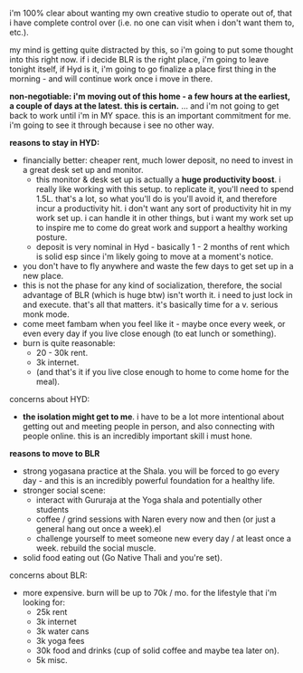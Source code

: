 i'm 100% clear about wanting my own creative studio to operate out of, that i have complete control over (i.e. no one can visit when i don't want them to, etc.).

my mind is getting quite distracted by this, so i'm going to put some thought into this right now. if i decide BLR is the right place, i'm going to leave tonight itself, if Hyd is it, i'm going to go finalize a place first thing in the morning - and will continue work once i move in there.

**non-negotiable: i'm moving out of this home - a few hours at the earliest, a couple of days at the latest. this is certain.** ... and i'm not going to get back to work until i'm in MY space. this is an important commitment for me. i'm going to see it through because i see no other way.

**reasons to stay in HYD:**
- financially better: cheaper rent, much lower deposit, no need to invest in a great desk set up and monitor.
	- this monitor & desk set up is actually a **huge productivity boost**. i really like working with this setup. to replicate it, you'll need to spend 1.5L. that's a lot, so what you'll do is you'll avoid it, and therefore incur a productivity hit. i don't want any sort of productivity hit in my work set up. i can handle it in other things, but i want my work set up to inspire me to come do great work and support a healthy working posture.
	- deposit is very nominal in Hyd - basically 1 - 2 months of rent which is solid esp since i'm likely going to move at a moment's notice.
- you don't have to fly anywhere and waste the few days to get set up in a new place.
- this is not the phase for any kind of socialization, therefore, the social advantage of BLR (which is huge btw) isn't worth it. i need to just lock in and execute. that's all that matters. it's basically time for a v. serious monk mode.
- come meet fambam when you feel like it - maybe once every week, or even every day if you live close enough (to eat lunch or something).
- burn is quite reasonable:
	- 20 - 30k rent.
	- 3k internet.
	- (and that's it if you live close enough to home to come home for the meal).

concerns about HYD:
- **the isolation might get to me**. i have to be a lot more intentional about getting out and meeting people in person, and also connecting with people online. this is an incredibly important skill i must hone.

**reasons to move to BLR**
- strong yogasana practice at the Shala. you will be forced to go every day - and this is an incredibly powerful foundation for a healthy life.
- stronger social scene:
	- interact with Gururaja at the Yoga shala and potentially other students
	- coffee / grind sessions with Naren every now and then (or just a general hang out once a week).el
	- challenge yourself to meet someone new every day / at least once a week. rebuild the social muscle.
- solid food eating out (Go Native Thali and you're set).

concerns about BLR:
- more expensive. burn will be up to 70k / mo. for the lifestyle that i'm looking for:
	- 25k rent
	- 3k internet
	- 3k water cans
	- 3k yoga fees
	- 30k food and drinks (cup of solid coffee and maybe tea later on).
	- 5k misc.
